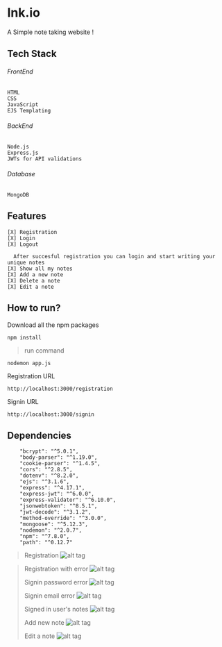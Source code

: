 # Ink.io
A Simple note taking website ! 	
## Tech Stack

###### FrontEnd
```
HTML
CSS
JavaScript
EJS Templating
```
###### BackEnd
```
Node.js
Express.js
JWTs for API validations
```
###### Database
```
MongoDB
```
## Features
```
[X] Registration    
[X] Login            
[X] Logout

  After succesful registration you can login and start writing your unique notes
[X] Show all my notes
[X] Add a new note
[X] Delete a note
[X] Edit a note
```
## How to run?
Download all the npm packages

```
npm install
```
>run command

```
nodemon app.js
```
Registration URL
```
http://localhost:3000/registration
```
Signin URL
```
http://localhost:3000/signin
```
## Dependencies
        "bcrypt": "^5.0.1",
        "body-parser": "^1.19.0",
        "cookie-parser": "^1.4.5",
        "cors": "^2.8.5",
        "dotenv": "^8.2.0",
        "ejs": "^3.1.6",
        "express": "^4.17.1",
        "express-jwt": "^6.0.0",
        "express-validator": "^6.10.0",
        "jsonwebtoken": "^8.5.1",
        "jwt-decode": "^3.1.2",
        "method-override": "^3.0.0",
        "mongoose": "^5.12.3",
        "nodemon": "^2.0.7",
        "npm": "^7.8.0",
        "path": "^0.12.7"
  
 >Registration
  ![alt tag](https://github.com/prabhjeevnijjar/Ink.io/blob/main/Screenshots/Registration.PNG)
  
 >Registration with error
 > ![alt tag](https://github.com/prabhjeevnijjar/Ink.io/blob/main/Screenshots/Registration%20w%20error.PNG)
 > 
 >Signin password error
 > ![alt tag](https://github.com/prabhjeevnijjar/Ink.io/blob/main/Screenshots/Sign%20in%20password%20error.PNG)
 > 
 >Signin email error
 > ![alt tag](https://github.com/prabhjeevnijjar/Ink.io/blob/main/Screenshots/Sign%20in%20email%20error.PNG)
 > 
 >Signed in user's notes
 > ![alt tag](https://github.com/prabhjeevnijjar/Ink.io/blob/main/Screenshots/Signed%20in%20user's%20notes.PNG)
 > 
 >Add new note
 > ![alt tag](https://github.com/prabhjeevnijjar/Ink.io/blob/main/Screenshots/Add%20new%20note%20for%20signed%20in%20user.PNG)
 > 
 >Edit a note
 > ![alt tag](https://github.com/prabhjeevnijjar/Ink.io/blob/main/Screenshots/Edit%20a%20note.PNG)

 

